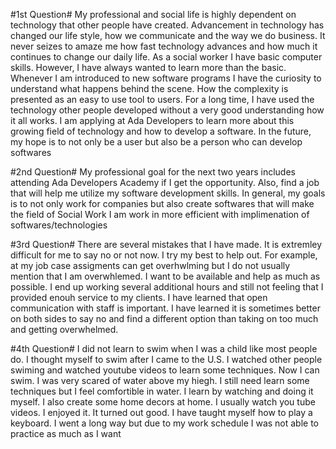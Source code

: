 #1st Question# My professional and social life is highly dependent on technology that other people have created. Advancement in technology has changed our life style, how we communicate and the way we do business. It never seizes to amaze me how fast technology advances and how much it continues to change our daily life. As a social worker I have basic computer skills. However, I have always wanted to learn more than the basic. Whenever I am introduced to new software programs I have the curiosity to understand what happens behind the scene. How the complexity is presented as an easy to use tool to users. For a long time, I have used the technology other people developed without a very good understanding how it all works. I am applying at Ada Developers to learn more about this growing field of  technology and how  to develop a software.  In the future, my hope is to not only be a user but also be a person who can develop softwares 

#2nd Question# My professional goal for the next two years includes attending Ada Developers Academy if I get the opportunity. Also, find a job that will help me utilize my software development skills. In general, my goals is to not only work for companies but also create softwares that will make the field of Social Work I am work in more efficient with implimenation of softwares/technologies

#3rd Question# There are several mistakes that I have made. It is extremley difficult for me to say no or not now. I try my best to help out. For example, at my job case assigments can get overhwlming but I do not usually mention that I am overwhlemed. I want to be available and help as much as possible. I end up working several additional hours and still not feeling that I provided enouh service to my clients. I have learned that open communication with staff is important. I have learned it is sometimes better on both sides to say no and find a different option than taking on too much and getting overwhelmed. 

#4th Question# I did not learn to swim when I was a child like most people do. I  thought myself to swim after I came to the U.S. I watched other people swiming and watched youtube videos to learn some techniques. Now I can swim. I was very scared of water above my hiegh. I still need learn some techniques but I feel comfortible in water. I learn by watching and doing it myself. I also create some home decors at home. I usually watch you tube videos. I enjoyed it. It turned out good. I have taught myself how to play a keyboard. I went a long way but due to my work schedule  I was not able to practice as much as I want 
